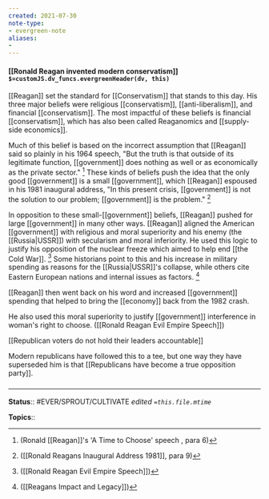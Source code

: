 ```yaml
---
created: 2021-07-30
note-type: 
- evergreen-note
aliases:
- 
---
```


#### [[Ronald Reagan invented modern conservatism]] `$=customJS.dv_funcs.evergreenHeader(dv, this)`

[[Reagan]] set the standard for [[Conservatism]] that stands to this day. His three major beliefs were religious [[conservatism]], [[anti-liberalism]], and financial [[conservatism]]. The most impactful of these beliefs is financial [[conservatism]], which has also been called Reaganomics and [[supply-side economics]].

Much of this belief is based on the incorrect assumption that [[Reagan]] said so plainly in his 1964 speech, "But the truth is that outside of its legitimate function, [[government]] does nothing as well or as economically as the private sector." [^1]  These kinds of beliefs push the idea that the only good [[government]] is a small [[government]], which [[Reagan]] espoused in his 1981 inaugural address, "In this present crisis, [[government]] is not the solution to our problem; [[government]] is the problem." [^2]

[^1]: (Ronald [[Reagan]]'s 'A Time to Choose' speech , para 6)
[^2]: ([[Ronald Reagans Inaugural Address 1981]], para 9)

 In opposition to these small-[[government]] beliefs, [[Reagan]] pushed for large [[government]] in many other ways. [[Reagan]] aligned the American [[government]] with religious and moral superiority and his enemy (the [[Russia|USSR]]) with secularism and moral inferiority. He used this logic to justify his opposition of the nuclear freeze which aimed to help end [[the Cold War]]. [^3] Some historians point to this and his increase in military spending as reasons for the [[Russia|USSR]]'s collapse, while others cite Eastern European nations and internal issues as factors. [^4]
 
[^3]: ([[Ronald Reagan Evil Empire Speech]]) 
[^4]: ([[Reagans Impact and Legacy]]) 

[[Reagan]] then went back on his word and increased [[government]] spending that helped to bring the [[economy]] back from the 1982 crash.

He also used this moral superiority to justify [[government]] interference in woman's right to choose. ([[Ronald Reagan Evil Empire Speech]])

[[Republican voters do not hold their leaders accountable]]
 
 Modern republicans have followed this to a tee, but one way they have superseded him is that [[Republicans have become a true opposition party]].

### <hr class="footnote"/>

**Status**:: #EVER/SPROUT/CULTIVATE 
*edited `=this.file.mtime`*

**Topics**:: 
	
	